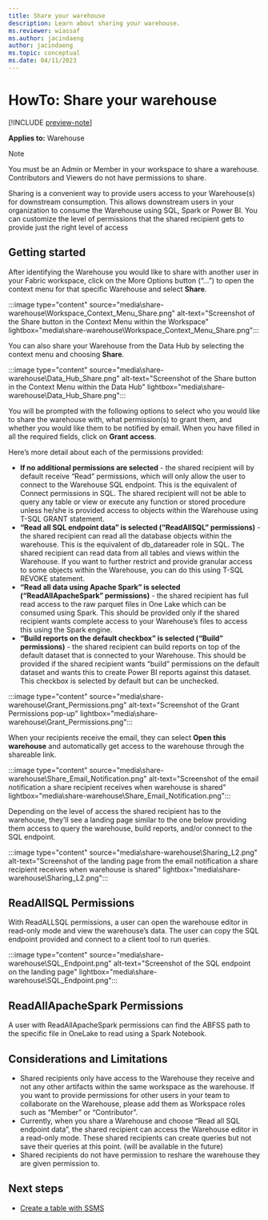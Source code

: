 ```yaml
---
title: Share your warehouse
description: Learn about sharing your warehouse.
ms.reviewer: wiassaf
ms.author: jacindaeng
author: jacindaeng
ms.topic: conceptual
ms.date: 04/11/2023
---
```


# HowTo: Share your warehouse

[!INCLUDE [preview-note](../includes/preview-note.md)]

**Applies to:** Warehouse 

> [!NOTE]  
> You must be an Admin or Member in your workspace to share a warehouse. Contributors and Viewers do not have permissions to share. 

Sharing is a convenient way to provide users access to your Warehouse(s) for downstream consumption. 
This allows downstream users in your organization to consume the Warehouse using SQL, Spark or Power BI. 
You can customize the level of permissions that the shared recipient gets to provide just the right level of access

## Getting started
After identifying the Warehouse you would like to share with another user in your Fabric workspace, 
click on the More Options button (“…”) to open the context menu for that specific Warehouse and select **Share**.

:::image type="content" source="media\share-warehouse\Workspace_Context_Menu_Share.png" alt-text="Screenshot of the Share button in the Context Menu within the Workspace" lightbox="media\share-warehouse\Workspace_Context_Menu_Share.png":::

You can also share your Warehouse from the Data Hub by selecting the context menu and choosing **Share**.

:::image type="content" source="media\share-warehouse\Data_Hub_Share.png" alt-text="Screenshot of the Share button in the Context Menu within the Data Hub" lightbox="media\share-warehouse\Data_Hub_Share.png":::

You will be prompted with the following options to select who you would like to share the warehouse with, what permission(s) to grant them, and whether you would like them to be notified by email. 
When you have filled in all the required fields, click on **Grant access**. 

Here’s more detail about each of the permissions provided:

- **If no additional permissions are selected** - the shared recipient will by default receive “Read” permissions, which will only allow the user to connect to the Warehouse SQL endpoint. This is the equivalent of Connect permissions in SQL. The shared recipient will not be able to query any table or view or execute any function or stored procedure unless he/she is provided access to objects within the Warehouse using T-SQL GRANT statement. 
- **“Read all SQL endpoint data” is selected (“ReadAllSQL” permissions)** - the shared recipient can read all the database objects within the warehouse. This is the equivalent of db_datareader role in SQL. The shared recipient can read data from all tables and views within the Warehouse. If you want to further restrict and provide granular access to some objects within the Warehouse, you can do this using T-SQL REVOKE statement. 
- **“Read all data using Apache Spark” is selected (“ReadAllApacheSpark” permissions)** - the shared recipient has full read access to the raw parquet files in One Lake which can be consumed using Spark.  This should be provided only if the shared recipient wants complete access to your Warehouse’s files to access this using the Spark engine.
- **“Build reports on the default checkbox” is selected (“Build” permissions)** - the shared recipient can build reports on top of the default dataset that is connected to your Warehouse. This should be provided if the shared recipient wants “build” permissions on the default dataset and wants this to create Power BI reports against this dataset. This checkbox is selected by default but can be unchecked.   

:::image type="content" source="media\share-warehouse\Grant_Permissions.png" alt-text="Screenshot of the Grant Permissions pop-up" lightbox="media\share-warehouse\Grant_Permissions.png":::

When your recipients receive the email, they can select **Open this warehouse** and automatically get access to the warehouse through the shareable link. 

:::image type="content" source="media\share-warehouse\Share_Email_Notification.png" alt-text="Screenshot of the email notification a share recipient receives when warehouse is shared" lightbox="media\share-warehouse\Share_Email_Notification.png":::

Depending on the level of access the shared recipient has to the warehouse, they’ll see a landing page similar to the one below providing them access to query the warehouse, build reports, and/or connect to the SQL endpoint. 

:::image type="content" source="media\share-warehouse\Sharing_L2.png" alt-text="Screenshot of the landing page from the email notification a share recipient receives when warehouse is shared" lightbox="media\share-warehouse\Sharing_L2.png":::

## ReadAllSQL Permissions
With ReadALLSQL permissions, a user can open the warehouse editor in read-only mode and view the warehouse’s data. The user can copy the SQL endpoint provided and connect to a client tool to run queries. 

:::image type="content" source="media\share-warehouse\SQL_Endpoint.png" alt-text="Screenshot of the SQL endpoint on the landing page" lightbox="media\share-warehouse\SQL_Endpoint.png":::

## ReadAllApacheSpark Permissions
A user with ReadAllApacheSpark permissions can find the ABFSS path to the specific file in OneLake to read using a Spark Notebook. 

## Considerations and Limitations
- Shared recipients only have access to the Warehouse they receive and not any other artifacts within the same workspace as the warehouse. If you want to provide permissions for other users in your team to collaborate on the Warehouse, please add them as Workspace roles such as “Member” or “Contributor”. 
- Currently, when you share a Warehouse and choose “Read all SQL endpoint data”, the shared recipient can access the Warehouse editor in a read-only mode. These shared recipients can create queries but not save their queries at this point. (will be available in the future)
- Shared recipients do not have permission to reshare the warehouse they are given permission to. 


## Next steps

- [Create a table with SSMS](create-table-sql-server-management-studio.md)
